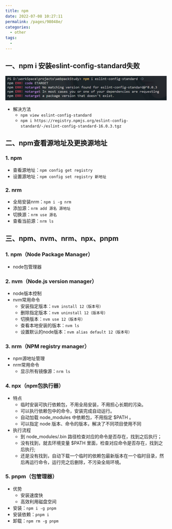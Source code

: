 ```yaml
---
title: npm
date: 2022-07-08 10:27:11
permalink: /pages/98048e/
categories:
  - other
tags:
  - 
---
```


## 一、npm i 安装eslint-config-standard失败
![npm安装失败](./assets/npm.png)
- 解决方法
  - `npm view eslint-config-standard`
  - `npm i https://registry.npmjs.org/eslint-config-standard/-/eslint-config-standard-16.0.3.tgz`
## 二、npm查看源地址及更换源地址
### 1. npm
- 查看源地址：`npm config get registry`
- 设置源地址：`npm config set registry 新地址`
### 2. nrm
- 全局安装nrm：`npm i -g nrm`
- 添加源：`nrm add 源名 源地址`
- 切换源：`nrm use 源名`
- 查看当前源：`nrm ls`
## 三、npm、nvm、nrm、npx、pnpm
### 1. npm（Node Package Manager）
- node包管理器
### 2. nvm（Node.js version manager）
- node版本控制
- nvm常用命令
  - 安装指定版本：`nvm install 12（版本号）`
  - 删除指定版本：`nvm uninstall 12（版本号）`
  - 切换版本：`nvm use 12（版本号）`
  - 查看本地安装的版本：`nvm ls`
  - 设置默认的node版本：`nvm alias default 12（版本号）`
### 3. nrm（NPM registry manager）
- npm源地址管理
- nrm常用命令
  - 显示所有镜像源：`nrm ls`
### 4. npx（npm包执行器）
- 特点
  - 临时安装可执行依赖包，不用全局安装，不用担心长期的污染。
  - 可以执行依赖包中的命令，安装完成自动运行。
  - 自动加载 node_modules 中依赖包，不用指定 $PATH 。
  - 可以指定 node 版本、命令的版本，解决了不同项目使用不同
- 执行流程
  - 到 node_modules/.bin 路径检查对应的命令是否存在，找到之后执行；
  - 没有找到，就去环境变量 $PATH 里面，检查对应命令是否存在，找到之后执行;
  - 还是没有找到，自动下载一个临时的依赖包最新版本在一个临时目录，然后再运行命令，运行完之后删除，不污染全局环境。
### 5. pnpm（包管理器）
- 优势
  - 安装速度快
  - 高效利用磁盘空间
- 安装：`npm i -g pnpm`
- 安装依赖：`pnpm i`
- 卸载：`npm rm -g pnpm`
